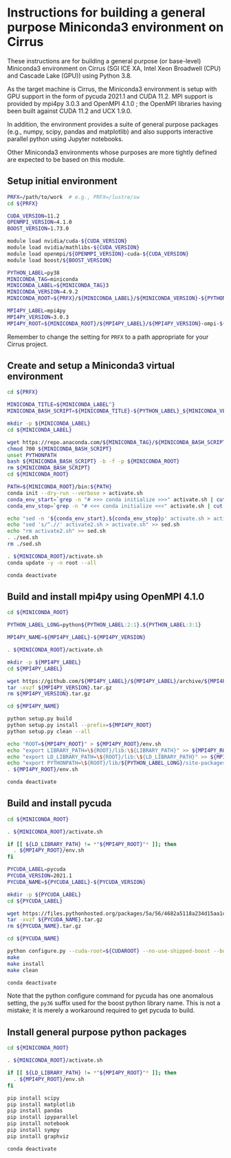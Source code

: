 Instructions for building a general purpose Miniconda3 environment on Cirrus
============================================================================

These instructions are for building a general purpose (or base-level) Miniconda3 environment
on Cirrus (SGI ICE XA, Intel Xeon Broadwell (CPU) and Cascade Lake (GPU)) using Python 3.8.

As the target machine is Cirrus, the Miniconda3 environment is setup with GPU support in the
form of pycuda 2021.1 and CUDA 11.2. MPI support is provided by mpi4py 3.0.3 and OpenMPI 4.1.0
; the OpenMPI libraries having been built against CUDA 11.2 and UCX 1.9.0.

In addition, the environment provides a suite of general purpose packages (e.g., numpy, scipy,
pandas and matplotlib) and also supports interactive parallel python using Jupyter notebooks.

Other Miniconda3 environments whose purposes are more tightly defined are expected to be based
on this module.


Setup initial environment
-------------------------

```bash
PRFX=/path/to/work  # e.g., PRFX=/lustre/sw
cd ${PRFX}

CUDA_VERSION=11.2
OPENMPI_VERSION=4.1.0
BOOST_VERSION=1.73.0

module load nvidia/cuda-${CUDA_VERSION}
module load nvidia/mathlibs-${CUDA_VERSION}
module load openmpi/${OPENMPI_VERSION}-cuda-${CUDA_VERSION}
module load boost/${BOOST_VERSION}

PYTHON_LABEL=py38
MINICONDA_TAG=miniconda
MINICONDA_LABEL=${MINICONDA_TAG}3
MINICONDA_VERSION=4.9.2
MINICONDA_ROOT=${PRFX}/${MINICONDA_LABEL}/${MINICONDA_VERSION}-${PYTHON_LABEL}

MPI4PY_LABEL=mpi4py
MPI4PY_VERSION=3.0.3
MPI4PY_ROOT=${MINICONDA_ROOT}/${MPI4PY_LABEL}/${MPI4PY_VERSION}-ompi-${OPENMPI_VERSION}
```

Remember to change the setting for `PRFX` to a path appropriate for your Cirrus project.


Create and setup a Miniconda3 virtual environment
-------------------------------------------------

```bash
cd ${PRFX}

MINICONDA_TITLE=${MINICONDA_LABEL^}
MINICONDA_BASH_SCRIPT=${MINICONDA_TITLE}-${PYTHON_LABEL}_${MINICONDA_VERSION}-Linux-x86_64.sh

mkdir -p ${MINICONDA_LABEL}
cd ${MINICONDA_LABEL}

wget https://repo.anaconda.com/${MINICONDA_TAG}/${MINICONDA_BASH_SCRIPT}
chmod 700 ${MINICONDA_BASH_SCRIPT}
unset PYTHONPATH
bash ${MINICONDA_BASH_SCRIPT} -b -f -p ${MINICONDA_ROOT}
rm ${MINICONDA_BASH_SCRIPT}
cd ${MINICONDA_ROOT}

PATH=${MINICONDA_ROOT}/bin:${PATH}
conda init --dry-run --verbose > activate.sh
conda_env_start=`grep -n "# >>> conda initialize >>>" activate.sh | cut -d':' -f 1`
conda_env_stop=`grep -n "# <<< conda initialize <<<" activate.sh | cut -d':' -f 1`

echo "sed -n '${conda_env_start},${conda_env_stop}p' activate.sh > activate2.sh" > sed.sh
echo "sed 's/^.//' activate2.sh > activate.sh" >> sed.sh
echo "rm activate2.sh" >> sed.sh
. ./sed.sh
rm ./sed.sh

. ${MINICONDA_ROOT}/activate.sh
conda update -y -n root --all

conda deactivate
```


Build and install mpi4py using OpenMPI 4.1.0
--------------------------------------------

```bash
cd ${MINICONDA_ROOT}

PYTHON_LABEL_LONG=python${PYTHON_LABEL:2:1}.${PYTHON_LABEL:3:1}

MPI4PY_NAME=${MPI4PY_LABEL}-${MPI4PY_VERSION}

. ${MINICONDA_ROOT}/activate.sh

mkdir -p ${MPI4PY_LABEL}
cd ${MPI4PY_LABEL}

wget https://github.com/${MPI4PY_LABEL}/${MPI4PY_LABEL}/archive/${MPI4PY_VERSION}.tar.gz
tar -xvzf ${MPI4PY_VERSION}.tar.gz
rm ${MPI4PY_VERSION}.tar.gz

cd ${MPI4PY_NAME}

python setup.py build
python setup.py install --prefix=${MPI4PY_ROOT}
python setup.py clean --all

echo "ROOT=${MPI4PY_ROOT}" > ${MPI4PY_ROOT}/env.sh
echo "export LIBRARY_PATH=\${ROOT}/lib:\${LIBRARY_PATH}" >> ${MPI4PY_ROOT}/env.sh
echo "export LD_LIBRARY_PATH=\${ROOT}/lib:\${LD_LIBRARY_PATH}" >> ${MPI4PY_ROOT}/env.sh
echo "export PYTHONPATH=\${ROOT}/lib/${PYTHON_LABEL_LONG}/site-packages:\${PYTHONPATH}" >> ${MPI4PY_ROOT}/env.sh
. ${MPI4PY_ROOT}/env.sh

conda deactivate
```


Build and install pycuda
------------------------

```bash
cd ${MINICONDA_ROOT}

. ${MINICONDA_ROOT}/activate.sh

if [[ ${LD_LIBRARY_PATH} != *"${MPI4PY_ROOT}"* ]]; then
  . ${MPI4PY_ROOT}/env.sh
fi

PYCUDA_LABEL=pycuda
PYCUDA_VERSION=2021.1
PYCUDA_NAME=${PYCUDA_LABEL}-${PYCUDA_VERSION}

mkdir -p ${PYCUDA_LABEL}
cd ${PYCUDA_LABEL}

wget https://files.pythonhosted.org/packages/5a/56/4682a5118a234d15aa1c8768a528aac4858c7b04d2674e18d586d3dfda04/${PYCUDA_NAME}.tar.gz
tar -xvzf ${PYCUDA_NAME}.tar.gz
rm ${PYCUDA_NAME}.tar.gz

cd ${PYCUDA_NAME}

python configure.py --cuda-root=${CUDAROOT} --no-use-shipped-boost --boost-python-libname=boost_python-py36 --ldflags="-L${CUDAROOT}/targets/x86_64-linux/lib/stubs"
make
make install
make clean

conda deactivate
```

Note that the python configure command for pycuda has one anomalous setting, the `py36` suffix used for the boost python library name.
This is not a mistake; it is merely a workaround required to get pycuda to build.


Install general purpose python packages
---------------------------------------

```bash
cd ${MINICONDA_ROOT}

. ${MINICONDA_ROOT}/activate.sh

if [[ ${LD_LIBRARY_PATH} != *"${MPI4PY_ROOT}"* ]]; then
  . ${MPI4PY_ROOT}/env.sh
fi

pip install scipy
pip install matplotlib
pip install pandas
pip install ipyparallel
pip install notebook
pip install sympy
pip install graphviz

conda deactivate
```